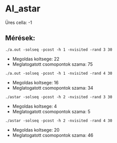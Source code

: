 # AI_astar

Üres cella: -1

## Mérések:

```./a.out -solseq -pcost -h 1 -nvisited -rand 3 30```

- Megoldas koltsege: 22
- Meglatogatott csomopontok szama: 75

```./a.out -solseq -pcost -h 1 -nvisited -rand 4 30```

- Megoldas koltsege: 16
- Meglatogatott csomopontok szama: 34

 ```./astar -solseq -pcost -h 2 -nvisited -rand 3 30```
 
- Megoldas koltsege: 4
- Meglatogatott csomopontok szama: 5


```./astar -solseq -pcost -h 2 -nvisited -rand 4 30```

- Megoldas koltsege: 20
- Meglatogatott csomopontok szama: 46

